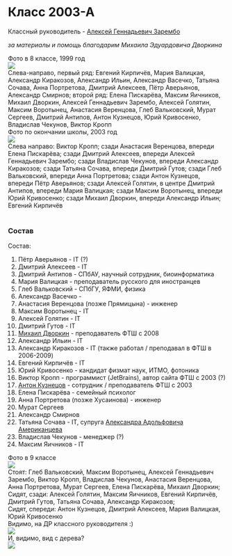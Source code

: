 <!--?title Класс 2003-А -->

# Класс 2003-А

Классный руководитель - [Алексей Геннадьевич Зарембо](/people/zarembo/index.html)

_за материалы и помощь благодарим Михаила Эдуардовича Дворкина_ 

<div class="row">
  <div class="col-xl-6 col-sm-12 text-center">
    Фото в 8 классе, 1999 год <br/>
    <img src="https://pths-archive.github.io/static/img/classes/2003a/group-8.jpg" class="full-width"/><br/>
    <span class="hint">Слева-направо, первый ряд: Евгений Кирпичёв, Мария Валицкая, Александр Киракозов, Александр Ильин, Александр Васечко, Татьяна Сочава, Анна Портретова, Дмитрий Алексеев, Пётр Аверьянов, Александр Смирнов;
      второй ряд: Елена Пискарёва, Максим Яичников, Михаил Дворкин, Алексей Геннадьевич Зарембо, Алексей Голятин, Максим Воротынец, Анастасия Веренцова, Глеб Вальковский, Мурат Сергеев, Дмитрий Антипов, Антон Кузнецов, Юрий Кривосенко, Владислав Чекунов, Виктор Кропп</span>
  </div>
  <div class="col-xl-6 col-sm-12 text-center">
    Фото по окончании школы, 2003 год <br/>
    <img src="https://pths-archive.github.io/static/img/classes/2003a/group-11.jpg" class="full-width"/><br/>
    <span class="hint">Слева направо: 
      Виктор Кропп;
      сзади Анастасия Веренцова, впереди Елена Пискарёва;
      сзади Дмитрий Алексеев, впереди Алексей Геннадьевич Зарембо;
      сзади Владислав Чекунов, впереди Александр Киракозов;
      сзади Татьяна Сочава, впереди Дмитрий Гутов;
      сзади Глеб Вальковский, впереди Анна Портретова;
      сзади Антон Кузнецов, впереди Пётр Аверьянов;
      сзади Алексей Голятин, в центре Дмитрий Антипов, впереди Мария Валицкая;
      сзади Максим Воротынец, впереди Юрий Кривосенко;
      сзади Михаил Дворкин, впереди Александр Ильин;
      Евгений Кирпичёв</span>
  </div>
</div>
<br/>

### Состав

Состав:

1. Пётр Аверьянов - IT (?)
1. Дмитрий Алексеев - IT
1. Дмитрий Антипов - СПбАУ, научный сотрудник, биоинформатика
1. Мария Валицкая - преподаватель русского для иностранцев
1. Глеб Вальковский - СПбГУ, ЯФМИ, физика
1. Александр Васечко - 
1. Анастасия Веренцова (позже Прямицына) - инженер
1. Максим Воротынец - IT
1. Алексей Голятин - IT
1. Дмитрий Гутов - IT
1. [Михаил Дворкин](/people/dvorkin/index.html) - преподаватель ФТШ с 2008
1. Александр Ильин - IT
1. Александр Киракозов - IT (также работал / преподавал в ФТШ в 2006-2009)
1. Евгений Кирпичёв - IT
1. Юрий Кривосенко - кандидат физмат наук, ИТМО, фотоника
1. Виктор Кропп - программист (JetBrains), автор сайта ФТШ c 2003 (?)
1. [Антон Кузнецов](/people/kuznetsov/index.html) - сотрудник / преподаватель ФТШ с 2003
1. Елена Пискарёва - семейный психолог
1. Анна Портретова (позже Хусаинова) - инженер
1. Мурат Сергеев 
1. Александр Смирнов
1. Татьяна Сочава - IT, супруга [Александра Адольфовича Американцева](/people/amerikancev/index.html)
1. Владислав Чекунов - менеджер (?)
1. Максим Яичников - IT

<div class="row">
  <div class="col-xl-6 offset-xl-3 col-sm-12 text-center">
    Фото в 9 классе<br/>
    <img src="https://pths-archive.github.io/static/img/classes/2003a/group-9.jpg" class="full-width"/><br/>
    <span class="hint">
      Стоят: Глеб Вальковский, Максим Воротынец, Алексей Геннадьевич Зарембо, Виктор Кропп, Владислав Чекунов, Анастасия Веренцова, Анна Портретова, Мурат Сергеев, Елена Пискарёва, Михаил Дворкин;<br/>
Сидят, сзади: Алексей Голятин, Максим Яичников, Евгений Кирпичёв, Дмитрий Гутов, Татьяна Сочава, Александр Киракозов;<br/>
Сидят, спереди: Антон Кузнецов, Дмитрий Алексеев, Мария Валицкая, Юрий Кривосенко
    </span>
  </div>
</div>
<div class="row">
  <div class="col-xl-6 col-sm-12 text-center">
    Видимо, на ДР классного руководителя :) <br/>
    <img src="https://pths-archive.github.io/static/img/classes/2003a/derevo-10.jpg" class="full-width"/><br/>
  </div>
  <div class="col-xl-6 col-sm-12 text-center">
    И, видимо, вид с дерева? <br/>
    <img src="https://pths-archive.github.io/static/img/classes/2003a/ag-10.jpg" class="full-width"/><br/>
  </div>
</div>

